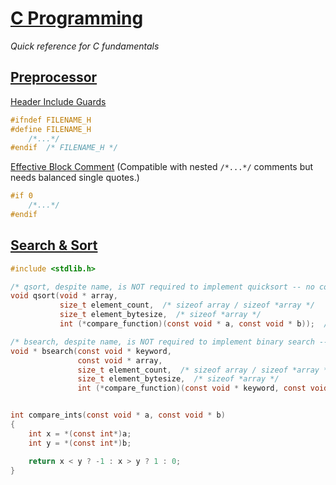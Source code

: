 [C Programming](https://en.cppreference.com/w/c)
===============

_Quick reference for C fundamentals_


[Preprocessor](https://en.wikipedia.org/wiki/C_preprocessor)
--------------

[Header Include Guards](https://en.wikipedia.org/wiki/Include_guard)
```c
#ifndef FILENAME_H
#define FILENAME_H
    /*...*/
#endif  /* FILENAME_H */
```
[Effective Block Comment](https://gcc.gnu.org/onlinedocs/cpp/Deleted-Code.html) (Compatible with nested `/*...*/` comments but needs balanced single quotes.)
```c
#if 0
    /*...*/
#endif
```


[Search & Sort](https://en.cppreference.com/w/c/algorithm)
---------------

```c
#include <stdlib.h>

/* qsort, despite name, is NOT required to implement quicksort -- no complexity or stability guarantees. */
void qsort(void * array,
           size_t element_count,  /* sizeof array / sizeof *array */
           size_t element_bytesize,  /* sizeof *array */
           int (*compare_function)(const void * a, const void * b));  /* returns value <, >, or == 0 */

/* bsearch, despite name, is NOT required to implement binary search -- no complexity guarantees. */
void * bsearch(const void * keyword,
               const void * array,
               size_t element_count,  /* sizeof array / sizeof *array */
               size_t element_bytesize,  /* sizeof *array */
               int (*compare_function)(const void * keyword, const void * element));  /* returns value <, >, or == 0 */


int compare_ints(const void * a, const void * b)
{
    int x = *(const int*)a;
    int y = *(const int*)b;

    return x < y ? -1 : x > y ? 1 : 0;
}
```
